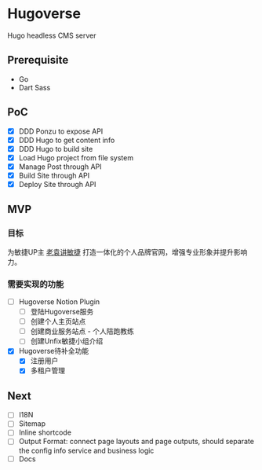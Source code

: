 # Hugoverse

Hugo headless CMS server

## Prerequisite

- Go
- Dart Sass

## PoC

- [x] DDD Ponzu to expose API
- [x] DDD Hugo to get content info
- [x] DDD Hugo to build site
- [x] Load Hugo project from file system
- [x] Manage Post through API
- [x] Build Site through API
- [x] Deploy Site through API

## MVP

### 目标

为敏捷UP主 [老袁讲敏捷](https://space.bilibili.com/36395967) 打造一体化的个人品牌官网，增强专业形象并提升影响力。

### 需要实现的功能

- [ ] Hugoverse Notion Plugin 
  - [ ] 登陆Hugoverse服务
  - [ ] 创建个人主页站点
  - [ ] 创建商业服务站点 - 个人陪跑教练
  - [ ] 创建Unfix敏捷小组介绍
- [x] Hugoverse待补全功能
  - [x] 注册用户
  - [x] 多租户管理

## Next

- [ ] I18N
- [ ] Sitemap
- [ ] Inline shortcode
- [ ] Output Format: connect page layouts and page outputs, should separate the config info service and business logic
- [ ] Docs